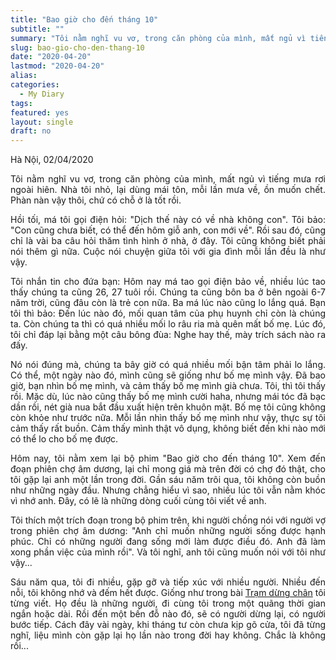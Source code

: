 ```yaml
---
title: "Bao giờ cho đến tháng 10"
subtitle: ""
summary: "Tôi nằm nghĩ vu vơ, trong căn phòng của mình, mất ngủ vì tiếng mưa rơi ngoài hiên. Nhà tôi nhỏ, lại dùng mái tôn, mỗi lần mưa về, thật là ồn mà..."
slug: bao-gio-cho-den-thang-10
date: "2020-04-20"
lastmod: "2020-04-20"
alias:
categories:
  - My Diary
tags:
featured: yes
layout: single
draft: no
---
```


<p style = "text-align: justify">Hà Nội, 02/04/2020</p>

<p style = "text-align: justify">Tôi nằm nghĩ vu vơ, trong căn phòng của mình, mất ngủ vì tiếng mưa rơi ngoài hiên. Nhà tôi nhỏ, lại dùng mái tôn, mỗi lần mưa về, ồn muốn chết. Phàn nàn vậy thôi, chứ có chỗ ở là tốt rồi.</p>

<p style = "text-align: justify">Hồi tối, má tôi gọi điện hỏi: "Dịch thế này có về nhà không con". Tôi bảo: "Con cũng chưa biết, có thể đến hôm giỗ anh, con mới về". Rồi sau đó, cũng chỉ là vài ba câu hỏi thăm tình hình ở nhà, ở đây. Tôi cũng không biết phải nói thêm gì nữa. Cuộc nói chuyện giữa tôi với gia đình mỗi lần đều là như vậy.</p>

<p style = "text-align: justify">Tôi nhắn tin cho đứa bạn: Hôm nay má tao gọi điện bảo về, nhiều lúc tao thấy chúng ta cũng 26, 27 tuôi rồi. Chúng ta cũng bôn ba ở bên ngoài 6-7 năm trời, cũng đâu còn là trẻ con nữa. Ba má lúc nào cũng lo lắng quá. Bạn tôi thì bảo: Đến lúc nào đó, mối quan tâm của phụ huynh chỉ còn là chúng ta. Còn chúng ta thì có quá nhiều mối lo râu ria mà quên mất bố mẹ. Lúc đó, tôi chỉ đáp lại bằng một câu bông đùa: Nghe hay thế, mày trích sách nào ra đấy.</p>

<p style = "text-align: justify">Nó nói đúng mà, chúng ta bây giờ có quá nhiều mối bận tâm phải lo lắng. Có thể, một ngày nào đó, mình cũng sẽ giống như bố mẹ mình vậy. Đã bao giờ, bạn nhìn bố mẹ mình, và cảm thấy bố mẹ mình già chưa. Tôi, thì tôi thấy rồi. Mặc dù, lúc nào cũng thấy bố mẹ mình cười haha, nhưng mái tóc đã bạc dần rồi, nét già nua bắt đầu xuất hiện trên khuôn mặt. Bố mẹ tôi cũng không còn khỏe như trước nữa. Mỗi lần nhìn thấy bố mẹ mình như vậy, thực sự tôi cảm thấy rất buồn. Cảm thấy mình thật vô dụng, không biết đến khi nào mới có thể lo cho bố mẹ được.</p>

<p style = "text-align: justify">Hôm nay, tôi nằm xem lại bộ phim "Bao giờ cho đến tháng 10". Xem đến đoạn phiên chợ âm dương, lại chỉ mong giá mà trên đời có chợ đó thật, cho tôi gặp lại anh một lần trong đời. Gần sáu năm trôi qua, tôi không còn buồn như những ngày đầu. Nhưng chẳng hiểu vì sao, nhiều lúc tôi vẫn nằm khóc vì nhớ anh. Đây, có lẽ là những dòng cuối cùng tôi viết về anh.</p>

<p style = "text-align: justify">Tôi thích một trích đoạn trong bộ phim trên, khi người chồng nói với người vợ trong phiên chợ âm dương: "Anh chỉ muốn những người sống được hạnh phúc. Chỉ có những người đang sống mới làm được điều đó. Anh đã làm xong phần việc của mình rồi". Và tôi nghĩ, anh tôi cũng muốn nói với tôi như vậy...</p>

<p style = "text-align: justify">Sáu năm qua, tôi đi nhiều, gặp gỡ và tiếp xúc với nhiều người. Nhiều đến nỗi, tôi không nhớ và đếm hết được. Giống như trong bài <a href="/diary/2018-tram-dung-chan/">Trạm dừng chân</a> tôi từng viết. Họ đều là những người, đi cùng tôi trong một quãng thời gian ngắn hoặc dài. Rồi đến một bến đỗ nào đó, sẽ có người dừng lại, có người bước tiếp. Cách đây vài ngày, khi tháng tư còn chưa kịp gõ cửa, tôi đã từng nghĩ, liệu mình còn gặp lại họ lần nào trong đời hay không. Chắc là không rồi...</p>
